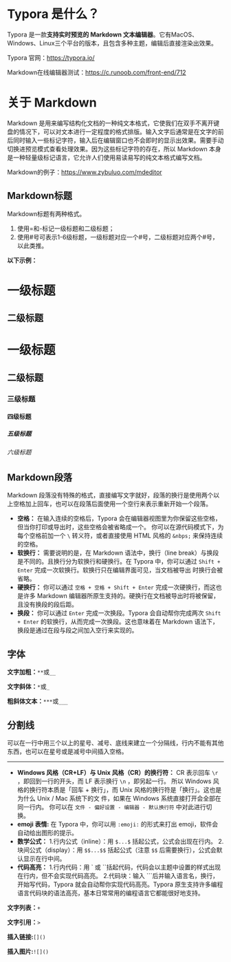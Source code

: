 # Typora 是什么？

Typora 是一款**支持实时预览的 Markdown 文本编辑器**。它有MacOS、Windows、Linux三个平台的版本，且包含多种主题，编辑后直接渲染出效果。

Typora 官网：https://typora.io/

Markdown在线编辑器测试：https://c.runoob.com/front-end/712

# 关于 Markdown

Markdown 是用来编写结构化文档的一种纯文本格式，它使我们在双手不离开键盘的情况下，可以对文本进行一定程度的格式排版。输入文字后通常是在文字的前后同时输入一些标记字符，输入后在编辑窗口也不会即时的显示出效果。需要手动切换进预览模式查看处理效果。因为这些标记字符的存在，所以 Markdown 本身是一种轻量级标记语言，它允许人们使用易读易写的纯文本格式编写文档。

Markdown的例子：https://www.zybuluo.com/mdeditor  
## Markdown标题
Markdown标题有两种格式。   
1. 使用=和-标记一级标题和二级标题；
2. 使用#号可表示1-6级标题，一级标题对应一个#号，二级标题对应两个#号，以此类推。  

**以下示例：**

一级标题  
====
二级标题  
----
# 一级标题
## 二级标题
### 三级标题
#### 四级标题
##### 五级标题
###### 六级标题

## Markdown段落
Markdown 段落没有特殊的格式，直接编写文字就好，段落的换行是使用两个以上空格加上回车，也可以在段落后面使用一个空行来表示重新开始一个段落。

+ **空格：**
  在输入连续的空格后，Typora 会在编辑器视图里为你保留这些空格，但当你打印或导出时，这些空格会被省略成一个。 你可以在源代码模式下，为每个空格前加一个 `\` 转义符，或者直接使用 HTML 风格的 `&nbps;` 来保持连续的空格。
+ **软换行：**
  需要说明的是，在 Markdown 语法中，换行（line break）与换段是不同的。且换行分为软换行和硬换行。在 Typora 中，你可以通过 `Shift + Enter` 完成一次软换行。软换行只在编辑界面可见，当文档被导出   时换行会被省略。
+ **硬换行：**
  你可以通过 `空格 + 空格 + Shift + Enter` 完成一次硬换行，而这也是许多 Markdown 编辑器所原生支持的。硬换行在文档被导出时将被保留，且没有换段的段后距。
+ **换段：**
  你可以通过 `Enter` 完成一次换段。Typora 会自动帮你完成两次 `Shift + Enter` 的软换行，从而完成一次换段。这也意味着在 Markdown 语法下，换段是通过在段与段之间加入空行来实现的。  
## 字体
**文字加粗：**`**`或`__`  

**文字斜体：**`*`或`_`  

**粗斜体文本：**`***`或`___`  
## 分割线
可以在一行中用三个以上的星号、减号、底线来建立一个分隔线，行内不能有其他东西，也可以在星号或是减号中间插入空格。
****
+ **Windows 风格（CR+LF）与 Unix 风格（CR）的换行符：**
  CR 表示回车 `\r` ，即回到一行的开头，而 LF 表示换行 `\n` ，即另起一行。 所以 Windows 风格的换行符本质是「回车 + 换行」，而 Unix 风格的换行符是「换行」。这也是为什么 Unix / Mac 系统下的文   件，如果在 Windows 系统直接打开会全部在同一行内。 你可以在 `文件 - 偏好设置 - 编辑器 - 默认换行符` 中对此进行切换。
+ **emoji 表情:**
  在 Typora 中，你可以用 `:emoji:` 的形式来打出 emoji，软件会自动给出图形的提示。
+ **数学公式：**
  1.行内公式（inline）：用 `$...$` 括起公式，公式会出现在行内。
  2.块间公式（display）：用 `$$...$$` 括起公式（注意 `$$` 后需要换行），公式会默认显示在行中间。
+ **代码高亮：**
  1.行内代码：用 \` 或 \``括起代码，代码会以主题中设置的样式出现在行内，但不会实现代码高亮。
  2.代码块：输入 \```后并输入语言名，换行，开始写代码，Typora 就会自动帮你实现代码高亮。Typora 原生支持许多编程语言代码块的语法高亮，基本日常常用的编程语言它都能很好地支持。 



**文字列表：**`+`

**文字引用：**`>`

**插入链接:**`[]()`

**插入图片:**`![]()`



